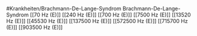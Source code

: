 #Krankheiten/Brachmann-De-Lange-Syndrom
Brachmann-De-Lange-Syndrom
[[70 Hz (E)]]
[[240 Hz (E)]]
[[700 Hz (E)]]
[[7500 Hz (E)]]
[[13520 Hz (E)]]
[[45530 Hz (E)]]
[[137500 Hz (E)]]
[[572500 Hz (E)]]
[[715700 Hz (E)]]
[[903500 Hz (E)]]